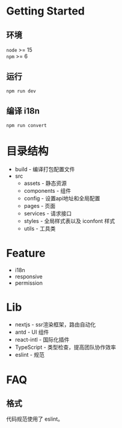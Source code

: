 # Getting Started
## 环境
`node` >= 15  
`npm` >= 6

## 运行
`npm run dev`

## 编译 i18n
`npm run convert`

# 目录结构
- build - 编译打包配置文件
- src
    - assets - 静态资源
    - components - 组件
    - config - 设置api地址和全局配置
    - pages - 页面
    - services - 请求接口
    - styles - 全局样式表以及 iconfont 样式
    - utils - 工具类


# Feature
- i18n
- responsive
- permission

# Lib
- nextjs - ssr渲染框架，路由自动化
- antd - UI 组件
- react-intl - 国际化插件
- TypeScript - 类型检查，提高团队协作效率
- eslint - 规范

# FAQ
## 格式
代码规范使用了 eslint。